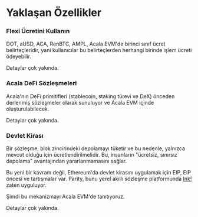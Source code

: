 # Yaklaşan Özellikler

### Flexi Ücretini Kullanın

DOT, aUSD, ACA, RenBTC, AMPL, Acala EVM'de birinci sınıf ücret belirteçleridir, yani kullanıcılar bu belirteçlerden herhangi birinde işlem ücreti ödeyebilir.

Detaylar çok yakında.

### Acala DeFi Sözleşmeleri

Acala'nın DeFi primitifleri \(stablecoin, staking türevi ve DeX\) önceden derlenmiş sözleşmeler olarak sunuluyor ve Acala EVM içinde oluşturulabilecek.

Detaylar çok yakında.

### Devlet Kirası

Bir sözleşme, blok zincirindeki depolamayı tüketir ve bu nedenle, yalnızca mevcut olduğu için ücretlendirilmelidir. Bu, insanların "ücretsiz, sınırsız depolama" avantajından yararlanmamasını sağlar.

Bu yeni bir kavram değil, Ethereum'da devlet kirasını uygulamak için EIP, EIP öncesi ve tartışmalar var. Parity, bunu yerel akıllı sözleşme platformunda [Ink!](https://substrate.dev/docs/en/knowledgebase/smart-contracts/overview#smart-contracts) zaten uyguluyor.

Şimdi bu mekanizmayı Acala EVM'de tanıtıyoruz.

Detaylar çok yakında.
